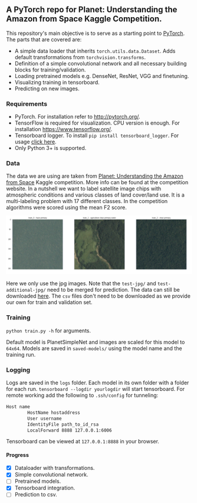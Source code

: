 ## A PyTorch repo for Planet: Understanding the Amazon from Space Kaggle Competition.

This repository's main objective is to serve as a starting point to [PyTorch](http://pytorch.org/). The parts that are covered are:
- A simple data loader that inherits `torch.utils.data.Dataset`. Adds default transformations from `torchvision.transforms`.
- Definition of a simple convolutional network and all necessary building blocks for training/validation.
- Loading pretrained models e.g. DenseNet, ResNet, VGG and finetuning.
- Visualizing training in tensorboard.
- Predicting on new images.

### Requirements
- PyTorch. For installation refer to http://pytorch.org/.
- TensorFlow is required for visualization. CPU version is enough. For installation https://www.tensorflow.org/.
- Tensorboard logger. To install `pip install tensorboard_logger`. For usage [click here](https://github.com/TeamHG-Memex/tensorboard_logger).
- Only Python 3+ is supported.

### Data
The data we are using are taken from [Planet: Understanding the Amazon from Space](https://www.kaggle.com/c/planet-understanding-the-amazon-from-space) Kaggle competition. More info can be found at the competition website. In a nutshell we want to label satellite image chips with atmospheric conditions and various classes of land cover/land use. It is a multi-labeling problem with 17 different classes. In the competition algorithms were scored using the mean F2 score.

![labels](images/labels.png)

Here we only use the jpg images. Note that the `test-jpg/` and `test-additional-jpg/` need to be merged for prediction. The data can still be downloaded [here](https://www.kaggle.com/c/planet-understanding-the-amazon-from-space/data). The `csv` files don't need to be downloaded as we provide our own for train and validation set.

### Training

`python train.py -h` for arguments.

Default model is PlanetSimpleNet and images are scaled for this model to `64x64`. Models are saved in `saved-models/` using the model name and the training run.

### Logging
Logs are saved in the `logs` folder. Each model in its own folder with a folder for each run. 
`tensorboard --logdir yourlogdir` will start tensorboard. For remote working add the following to `.ssh/config` for tunneling:
```
Host name
        HostName hostaddress
        User username
        IdentityFile path_to_id_rsa
        LocalForward 8888 127.0.0.1:6006
```
Tensorboard can be viewed at `127.0.0.1:8888` in your browser.

#### Progress
- [x] Dataloader with transformations.
- [x] Simple convolutional network.
- [ ] Pretrained models.
- [x] Tensorboard integration.
- [ ] Prediction to csv.
